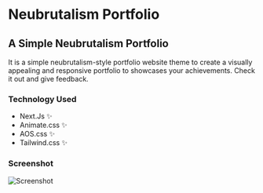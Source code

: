 # Neubrutalism Portfolio
## A Simple Neubrutalism Portfolio

It is a simple neubrutalism-style portfolio website theme to create a visually appealing and responsive portfolio to showcases your achievements. Check it out and give feedback.

### Technology Used
- Next.Js ✨
- Animate.css ✨
- AOS.css ✨
- Tailwind.css ✨

### Screenshot
![Screenshot](https://i.ibb.co/FJNyksZ/screencapture-modsetter-github-io-neubrutalism-portfolio-2024-01-20-20-06-39.png)

